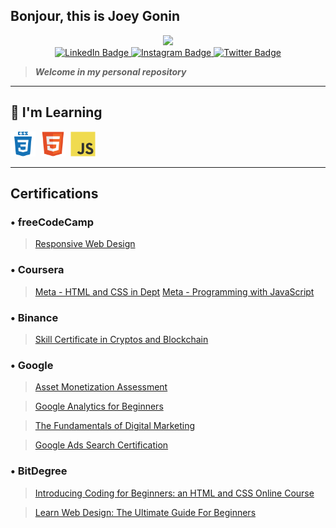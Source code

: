 ## Bonjour, this is Joey Gonin

<div id="header" align="center">
  <img src="https://media.tenor.com/QG4C_3cPgtwAAAAd/pixel-art-train.gif"/>
</div>
<div id="badges" align="center">
  <a href="https://www.linkedin.com/in/joey-gonin-77592879">
    <img src="https://img.shields.io/badge/LinkedIn-blue?style=flat-square&logo=linkedin&logoColor=white" alt="LinkedIn Badge"/>
  </a>
  <a href="https://www.instagram.com/joeygonin/">
    <img src="https://img.shields.io/badge/Instagram-red?style=flat-square&logo=instagram&logoColor=white" alt="Instagram Badge"/>
  </a>
  <a href="https://twitter.com/J_Gonin_">
    <img src="https://img.shields.io/badge/Twitter-blue?style=flat-square&logo=twitter&logoColor=white" alt="Twitter Badge"/>
  </a>
</div>

> **_Welcome in my personal repository_**

---

## :seedling: I'm Learning

<div>  
  <img src="https://github.com/devicons/devicon/blob/master/icons/css3/css3-plain-wordmark.svg"  title="CSS3" alt="CSS" width="40" height="40"/>&nbsp;
  <img src="https://github.com/devicons/devicon/blob/master/icons/html5/html5-original.svg" title="HTML5" alt="HTML" width="40" height="40"/>&nbsp;
  <img src="https://github.com/devicons/devicon/blob/master/icons/javascript/javascript-original.svg" title="JavaScript" alt="JavaScript" width="40" height="40"/>
 </div>

---

## Certifications

### • **freeCodeCamp**

> <a href="https://www.freecodecamp.org/certification/JoeyGonin/responsive-web-design">Responsive Web Design</a>

### • **Coursera**

> <a href="https://coursera.org/share/4febedd4c34851ed85445a3a01ae0289">Meta - HTML and CSS in Dept</a>
> <a href="https://coursera.org/share/3789e2569b399027f35d094dc1561a4f">Meta - Programming with JavaScript</a>

### • **Binance**

> <a href="https://certificate.evidenz.io/check/0192431D0C9264A820C5487DD083F0D975BC9E71DF591045F4BCC269F1E0392FZ0JETHU5ajNLWGtzWm1DakFIUzB1L0FBZlV6YS9ucUhHWHo5YWwxbTdMejlFRWE3">Skill Certificate in Cryptos and Blockchain</a>

### • **Google**

> <a href="https://drive.google.com/file/d/1zxJutXiCf4FIxGjTaREdZ9wN-xCNI9u_/view?usp=sharing">Asset Monetization Assessment</a>

> <a href="https://drive.google.com/file/d/1dHEzRDMBcWqhZjjQRAmzEv1aqkrwF1jh/view?usp=sharing">Google Analytics for Beginners</a>

> <a href="https://drive.google.com/file/d/1PghHcsD27LcVKmQj1zYQlRr2eHHpxXP2/view?usp=sharing">The Fundamentals of Digital Marketing</a>

> <a href="https://drive.google.com/file/d/17CB7L0_-xkbw9oDzXHpvJ9bA8nKuqdsc/view?usp=sharing">Google Ads Search Certification</a>

### • **BitDegree**

> <a href="https://drive.google.com/file/d/125l9MoANLd_-LS99K9nbD3eBE8E67UnJ/view?usp=sharing">Introducing Coding for Beginners: an HTML and CSS Online Course</a>

> <a href="https://drive.google.com/file/d/1LvEf2lfntMrMDi9yOqUPZLC2TNpBjLwK/view?usp=sharing">Learn Web Design: The Ultimate Guide For Beginners</a>
